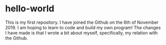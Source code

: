 # hello-world
This is my first repository.
I have joined the Github on the 6th of November 2019. I am hoping to learn to code and build my own program!
The changes I have made is that I wrote a bit about myself, specifically, my relation with the Github.
